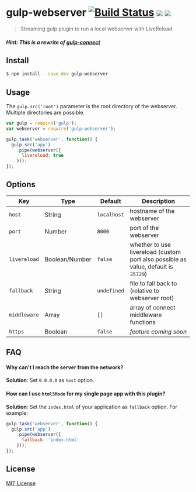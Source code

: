 gulp-webserver [![Build Status](http://img.shields.io/travis/schickling/gulp-webserver.svg?style=flat)](https://travis-ci.org/schickling/gulp-webserver) [![](http://img.shields.io/npm/dm/gulp-webserver.svg?style=flat)](https://www.npmjs.org/package/gulp-webserver) [![](http://img.shields.io/npm/v/gulp-webserver.svg?style=flat)](https://www.npmjs.org/package/gulp-webserver)
==============

> Streaming gulp plugin to run a local webserver with LiveReload

##### Hint: This is a rewrite of [gulp-connect](https://github.com/AveVlad/gulp-connect/)

## Install

```sh
$ npm install --save-dev gulp-webserver
```

## Usage

The `gulp.src('root')` parameter is the root directory of the webserver. Multiple directories are possible.

```js
var gulp = require('gulp');
var webserver = require('gulp-webserver');

gulp.task('webserver', function() {
  gulp.src('app')
    .pipe(webserver({
      livereload: true
    }));
});
```

## Options

Key | Type | Default | Description | 
--- | --- | --- | --- |
`host` | String | `localhost` | hostname of the webserver
`port` | Number | `8000` | port of the webserver
`livereload` | Boolean/Number | `false` | whether to use livereload (custom port also possible as value, default is `35729`)
`fallback` | String | `undefined` | file to fall back to (relative to webserver root)
`middleware` | Array | `[]` | array of connect middleware functions
`https` | Boolean | `false` | *feature coming soon*

## FAQ

#### Why can't I reach the server from the network?

**Solution**: Set `0.0.0.0` as `host` option.

#### How can I use `html5Mode` for my single page app with this plugin?

**Solution**: Set the `index.html` of your application as `fallback` option. For example:

```js
gulp.task('webserver', function() {
  gulp.src('app')
    .pipe(webserver({
      fallback: 'index.html'
    }));
});
```

## License

[MIT License](http://opensource.org/licenses/MIT)













 